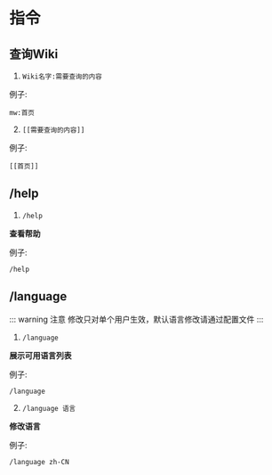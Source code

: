 # 指令

## 查询Wiki
1. `Wiki名字:需要查询的内容`

例子:
```
mw:首页
```

2. `[[需要查询的内容]]`

例子:
```
[[首页]]
```

## /help
1. `/help`

**查看帮助**

例子:
```
/help
```

## /language
::: warning 注意
修改只对单个用户生效，默认语言修改请通过配置文件
:::

1. `/language`

**展示可用语言列表**

例子:
```
/language
```

2. `/language 语言`

**修改语言**

例子:
```
/language zh-CN
```